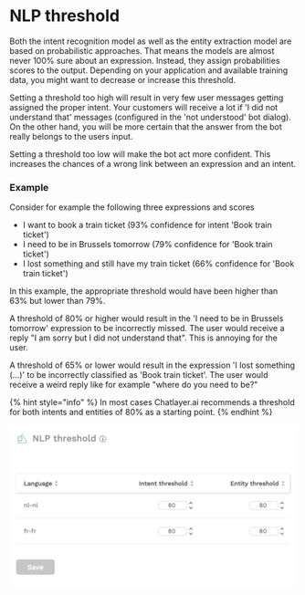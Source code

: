 # NLP threshold

Both the intent recognition model as well as the entity extraction model are based on probabilistic approaches. That means the models are almost never 100% sure about an expression. Instead, they assign probabilities scores to the output. Depending on your application and available training data, you might want to decrease or increase this threshold.

Setting a threshold too high will result in very few user messages getting assigned the proper intent. Your customers will receive a lot if 'I did not understand that' messages \(configured in the 'not understood' bot dialog\). On the other hand, you will be more certain that the answer from the bot really belongs to the users input.

Setting a threshold too low will make the bot act more confident. This increases the chances of a wrong link between an expression and an intent.

### Example

Consider for example the following three expressions and scores

* I want to book a train ticket \(93% confidence for intent 'Book train ticket'\)
* I need to be in Brussels tomorrow \(79% confidence for 'Book train ticket'\)
* I lost something and still have my train ticket \(66% confidence for 'Book train ticket'\)

In this example, the appropriate threshold would have been higher than 63% but lower than 79%.

A threshold of 80% or higher would result in the 'I need to be in Brussels tomorrow' expression to be incorrectly missed. The user would receive a reply "I am sorry but I did not understand that". This is annoying for the user.

A threshold of 65% or lower would result in the expression 'I lost something \(...\)' to be incorrectly classified as 'Book train ticket'. The user would receive a weird reply like for example "where do you need to be?"

{% hint style="info" %}
In most cases Chatlayer.ai recommends a threshold for both intents and entities of 80% as a starting point.
{% endhint %}

![](../../.gitbook/assets/image%20%28197%29.png)

